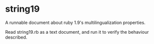 string19
========

A runnable document about ruby 1.9's multilingualization properties.

Read string19.rb as a text document, and run it to verify the behaviour
described.
